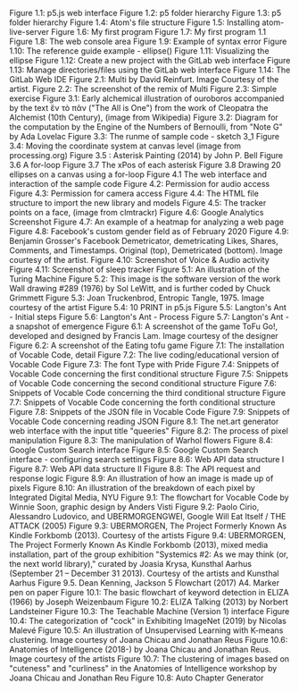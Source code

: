 Figure 1.1: p5.js web interface
Figure 1.2: p5 folder hierarchy
Figure 1.3: p5 folder hierarchy
Figure 1.4: Atom's file structure
Figure 1.5: Installing atom-live-server
Figure 1.6: My first program
Figure 1.7: My first program 1.1
Figure 1.8: The web console area
Figure 1.9: Example of syntax error
Figure 1.10: The reference guide example - ellipse()
Figure 1.11: Visualizing the ellipse
Figure 1.12: Create a new project with the GitLab web interface
Figure 1.13: Manage directories/files using the GitLab web interface
Figure 1.14: The GitLab Web IDE
Figure 2.1: Multi by David Reinfurt. Image Courtesy of the artist.
Figure 2.2: The screenshot of the remix of Multi
Figure 2.3: Simple exercise
Figure 3.1: Early alchemical illustration of ouroboros accompanied by the text ἓν τὸ πᾶν ("The All is One") from the work of Cleopatra the Alchemist (10th Century), (image from Wikipedia)
Figure 3.2: Diagram for the computation by the Engine of the Numbers of Bernoulli, from "Note G" by Ada Lovelac
Figure 3.3: The runme of sample code - sketch 3_1
Figure 3.4: Moving the coordinate system at canvas level (image from processing.org)
Figure 3.5 : Asterisk Painting (2014) by John P. Bell
Figure 3.6 A for-loop
Figure 3.7 The xPos of each asterisk
Figure 3.8 Drawing 20 ellipses on a canvas using a for-loop
Figure 4.1 The web interface and interaction of the sample code
Figure 4.2: Permission for audio access
Figure 4.3: Permission for camera access
Figure 4.4: The HTML file structure to import the new library and models
Figure 4.5: The tracker points on a face, (image from clmtrackr)
Figure 4.6: Google Analytics Screenshot
Figure 4.7: An example of a heatmap for analyzing a web page
Figure 4.8: Facebook's custom gender field as of February 2020
Figure 4.9: Benjamin Grosser's Facebook Demetricator, demetricating Likes, Shares, Comments, and Timestamps. Original (top), Demetricated (bottom). Image courtesy of the artist.
Figure 4.10: Screenshot of Voice & Audio activity
Figure 4.11: Screenshot of sleep tracker
Figure 5.1: An illustration of the Turing Machine
Figure 5.2: This image is the software version of the work Wall drawing #289 (1976) by Sol LeWitt, and is further coded by Chuck Grimmett
Figure 5.3: Joan Truckenbrod, Entropic Tangle, 1975. Image courtesy of the artist
Figure 5.4: 10 PRINT in p5.js
Figure 5.5: Langton's Ant - Initial steps
Figure 5.6: Langton's Ant - Process
Figure 5.7: Langton's Ant - a snapshot of emergence
Figure 6.1: A screenshot of the game ToFu Go!, developed and designed by Francis Lam. Image courtesy of the designer
Figure 6.2: A screenshot of the Eating tofu game
Figure 7.1: The installation of Vocable Code, detail
Figure 7.2: The live coding/educational version of Vocable Code
Figure 7.3: The font Type with Pride
Figure 7.4: Snippets of Vocable Code concerning the first conditional structure
Figure 7.5: Snippets of Vocable Code concerning the second conditional structure
Figure 7.6: Snippets of Vocable Code concerning the third conditional structure
Figure 7.7: Snippets of Vocable Code concerning the forth conditional structure
Figure 7.8: Snippets of the JSON file in Vocable Code
Figure 7.9: Snippets of Vocable Code concerning reading JSON
Figure 8.1: The net.art generator web interface with the input title "queeries"
Figure 8.2: The process of pixel manipulation
Figure 8.3: The manipulation of Warhol flowers
Figure 8.4: Google Custom Search interface
Figure 8.5: Google Custom Search interface - configuring search settings
Figure 8.6: Web API data structure I
Figure 8.7: Web API data structure II
Figure 8.8: The API request and response logic
Figure 8.9: An illustration of how an image is made up of pixels
Figure 8.10: An illustration of the breakdown of each pixel by Integrated Digital Media, NYU
Figure 9.1: The flowchart for Vocable Code by Winnie Soon, graphic design by Anders Visti
Figure 9.2: Paolo Cirio, Alessandro Ludovico, and UBERMORGENGWEI, Google Will Eat Itself / THE ATTACK (2005)
Figure 9.3: UBERMORGEN, The Project Formerly Known As Kindle Forkbomb (2013). Courtesy of the artists
Figure 9.4: UBERMORGEN, The Project Formerly Known As Kindle Forkbomb (2013), mixed media installation, part of the group exhibition "Systemics #2: As we may think (or, the next world library)," curated by Joasia Krysa, Kunsthal Aarhus (September 21 – December 31 2013). Courtesy of the artists and Kunsthal Aarhus
Figure 9.5. Dean Kenning, Jackson 5 Flowchart (2017) A4. Marker pen on paper
Figure 10.1: The basic flowchart of keyword detection in ELIZA (1966) by Joseph Weizenbaum
Figure 10.2:  ELIZA Talking (2013) by Norbert Landsteiner
Figure 10.3: The Teachable Machine (Version 1) interface
Figure 10.4: The categorization of "cock" in Exhibiting ImageNet (2019) by Nicolas Malevé
Figure 10.5: An illustration of Unsupervised Learning with K-means clustering. Image courtesy of Joana Chicau and Jonathan Reus
Figure 10.6: Anatomies of Intelligence (2018-) by Joana Chicau and Jonathan Reus. Image courtesy of the artists
Figure 10.7: The clustering of images based on "cuteness" and "curliness" in the Anatomies of Intelligence workshop by Joana Chicau and Jonathan Reu
Figure 10.8: Auto Chapter Generator
